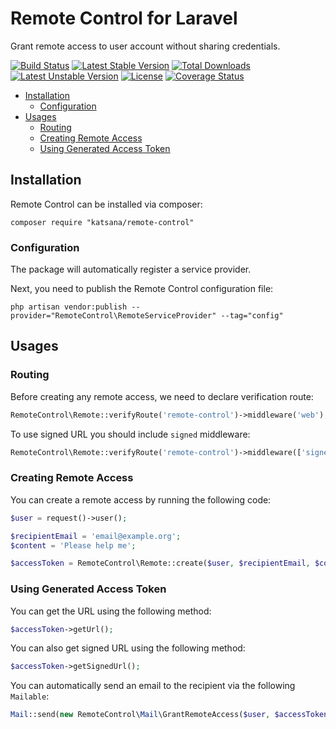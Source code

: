Remote Control for Laravel
===================

Grant remote access to user account without sharing credentials.

[![Build Status](https://travis-ci.org/katsana/remote-control.svg?branch=master)](https://travis-ci.org/katsana/remote-control)
[![Latest Stable Version](https://poser.pugx.org/katsana/remote-control/v/stable)](https://packagist.org/packages/katsana/remote-control)
[![Total Downloads](https://poser.pugx.org/katsana/remote-control/downloads)](https://packagist.org/packages/katsana/remote-control)
[![Latest Unstable Version](https://poser.pugx.org/katsana/remote-control/v/unstable)](https://packagist.org/packages/katsana/remote-control)
[![License](https://poser.pugx.org/katsana/remote-control/license)](https://packagist.org/packages/katsana/remote-control)
[![Coverage Status](https://coveralls.io/repos/github/katsana/remote-control/badge.svg?branch=master)](https://coveralls.io/github/katsana/remote-control?branch=master)

* [Installation](#installation)
    - [Configuration](#configuration)
* [Usages](#usages)
    - [Routing](#routing)
    - [Creating Remote Access](#creating-remote-access)
    - [Using Generated Access Token](#using-generated-access-token)

## Installation

Remote Control can be installed via composer:

```
composer require "katsana/remote-control"
```

### Configuration

The package will automatically register a service provider.

Next, you need to publish the Remote Control configuration file:

```
php artisan vendor:publish --provider="RemoteControl\RemoteServiceProvider" --tag="config"
```

## Usages

### Routing

Before creating any remote access, we need to declare verification route:

```php
RemoteControl\Remote::verifyRoute('remote-control')->middleware('web');
```

To use signed URL you should include `signed` middleware:

```php
RemoteControl\Remote::verifyRoute('remote-control')->middleware(['signed', 'web']);
```

### Creating Remote Access

You can create a remote access by running the following code:

```php
$user = request()->user();

$recipientEmail = 'email@example.org';
$content = 'Please help me';

$accessToken = RemoteControl\Remote::create($user, $recipientEmail, $content);
```

### Using Generated Access Token

You can get the URL using the following method:

```php
$accessToken->getUrl();
```

You can also get signed URL using the following method:

```php
$accessToken->getSignedUrl();
```

You can automatically send an email to the recipient via the following `Mailable`:

```php
Mail::send(new RemoteControl\Mail\GrantRemoteAccess($user, $accessToken, $content));
```
